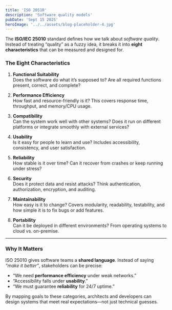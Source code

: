 ```yaml
---
title: 'ISO 20510'
description: 'Software quality models'
pubDate: 'Sept 15 2025'
heroImage: '../../assets/blog-placeholder-4.jpg'
---
```


The **ISO/IEC 25010** standard defines how we talk about *software quality*. Instead of treating “quality” as a fuzzy idea, it breaks it into **eight characteristics** that can be measured and designed for.

### The Eight Characteristics

1. **Functional Suitability**  
   Does the software do what it’s supposed to? Are all required functions present, correct, and complete?

2. **Performance Efficiency**  
   How fast and resource-friendly is it? This covers response time, throughput, and memory/CPU usage.

3. **Compatibility**  
   Can the system work well with other systems? Does it run on different platforms or integrate smoothly with external services?

4. **Usability**  
   Is it easy for people to learn and use? Includes accessibility, consistency, and user satisfaction.

5. **Reliability**  
   How stable is it over time? Can it recover from crashes or keep running under stress?

6. **Security**  
   Does it protect data and resist attacks? Think authentication, authorization, encryption, and auditing.

7. **Maintainability**  
   How easy is it to change? Covers modularity, readability, testability, and how simple it is to fix bugs or add features.

8. **Portability**  
   Can it be deployed in different environments? From operating systems to cloud vs. on-premise.

---

### Why It Matters

ISO 25010 gives software teams a **shared language**. Instead of saying *“make it better”*, stakeholders can be precise:
- “We need **performance efficiency** under weak networks.”
- “Accessibility falls under **usability**.”
- “We must guarantee **reliability** for 24/7 uptime.”

By mapping goals to these categories, architects and developers can design systems that meet real expectations—not just technical guesses.
